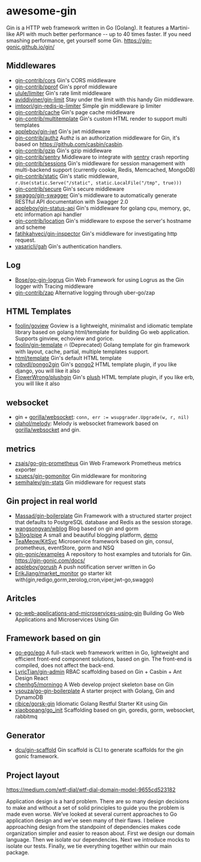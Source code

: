 # awesome-gin

Gin is a HTTP web framework written in Go (Golang). It features a Martini-like API with much better performance -- up to 40 times faster. If you need smashing performance, get yourself some Gin. https://gin-gonic.github.io/gin/

## Middlewares

* [gin-contrib/cors](https://github.com/gin-contrib/cors) Gin's CORS middleware
* [gin-contrib/pprof](https://github.com/gin-contrib/pprof) Gin's pprof middleware
* [ulule/limiter](https://github.com/ulule/limiter/tree/master/examples/gin) Gin's rate limit middleware
* [aviddiviner/gin-limit](https://github.com/aviddiviner/gin-limit) Stay under the limit with this handy Gin middleware.
* [imtoori/gin-redis-ip-limiter](https://github.com/imtoori/gin-redis-ip-limiter) Simple gin middleware ip limiter
* [gin-contrib/cache](https://github.com/gin-contrib/cache) Gin's page cache middleware
* [gin-contrib/multitemplate](https://github.com/gin-contrib/multitemplate) Gin's custom HTML render to support multi templates
* [appleboy/gin-jwt](https://github.com/appleboy/gin-jwt) Gin's jwt middleware
* [gin-contrib/authz](https://github.com/gin-contrib/authz) Authz is an authorization middleware for Gin, it's based on https://github.com/casbin/casbin.
* [gin-contrib/gzip](https://github.com/gin-contrib/gzip) Gin's gzip middleware
* [gin-contrib/sentry](https://github.com/gin-contrib/sentry) Middleware to integrate with [sentry](https://getsentry.com/) crash reporting
* [gin-contrib/sessions](https://github.com/gin-contrib/sessions) Gin's middleware for session management with multi-backend support (currently cookie, Redis, Memcached, MongoDB)
* [gin-contrib/static](https://github.com/gin-contrib/static) Gin's static middleware, `r.Use(static.Serve("/static", static.LocalFile("/tmp", true)))`
* [gin-contrib/secure](https://github.com/gin-contrib/secure) Gin's secure middleware
* [swaggo/gin-swagger](https://github.com/swaggo/gin-swagger) Gin's middleware to automatically generate RESTful API documentation with Swagger 2.0
* [appleboy/gin-status-api](https://github.com/appleboy/gin-status-api) Gin's middleware for golang cpu, memory, gc, etc information api handler
* [gin-contrib/location](https://github.com/gin-contrib/location) Gin's middleware to expose the server's hostname and scheme
* [fatihkahveci/gin-inspector](https://github.com/fatihkahveci/gin-inspector) Gin's middleware for investigating http request.
* [yasaricli/gah](https://github.com/yasaricli/gah) Gin's authentication handlers.

## Log

* [Bose/go-gin-logrus](https://github.com/Bose/go-gin-logrus) Gin Web Framework for using Logrus as the Gin logger with Tracing middleware
* [gin-contrib/zap](https://github.com/gin-contrib/zap) Alternative logging through uber-go/zap

## HTML Templates

* [foolin/goview](https://github.com/foolin/goview) Goview is a lightweight, minimalist and idiomatic template library based on golang html/template for building Go web application. Supports ginview, echoview and gorice.
* [foolin/gin-template](https://github.com/foolin/gin-template) :fire: (Deprecated) Golang template for gin framework with layout, cache, partial, multiple templates support.
* [html/template](https://golang.org/pkg/html/template/) Gin's default HTML template
* [robvdl/pongo2gin](https://github.com/robvdl/pongo2gin) Gin's [pongo2](https://github.com/flosch/pongo2) HTML template plugin, if you like django, you will like it also
* [FlowerWrong/plushgin](https://github.com/FlowerWrong/plushgin) Gin's [plush](https://github.com/gobuffalo/plush) HTML template plugin, if you like erb, you will like it also

## websocket

* gin + [gorilla/websocket](https://github.com/gorilla/websocket): `conn, err := wsupgrader.Upgrade(w, r, nil)`
* [olahol/melody](https://github.com/olahol/melody): Melody is websocket framework based on [gorilla/websocket](github.com/gorilla/websocket) and gin.

## metrics

* [zsais/go-gin-prometheus](https://github.com/zsais/go-gin-prometheus) Gin Web Framework Prometheus metrics exporter
* [szuecs/gin-gomonitor](https://github.com/szuecs/gin-gomonitor) Gin middleware for monitoring
* [semihalev/gin-stats](https://github.com/semihalev/gin-stats) Gin middleware for request stats

## Gin project in real world

* [Massad/gin-boilerplate](https://github.com/Massad/gin-boilerplate) Gin Framework with a structured starter project that defaults to PostgreSQL database and Redis as the session storage.
* [wangsongyan/wblog](https://github.com/wangsongyan/wblog) Blog based on gin and gorm
* [b3log/pipe](https://github.com/88250/pipe/) A small and beautiful blogging platform, [demo](http://pipe.b3log.org/)
* [TeaMeow/KitSvc](https://github.com/TeaMeow/KitSvc) Microservice framework based on gin, consul, prometheus, eventStore, gorm and NSQ
* [gin-gonic/examples](https://github.com/gin-gonic/examples) A repository to host examples and tutorials for Gin. https://gin-gonic.com/docs/
* [appleboy/gorush](https://github.com/appleboy/gorush) A push notification server written in Go
* [ErikJiang/market_monitor](https://github.com/ErikJiang/market_monitor) go starter kit with(gin,redigo,gorm,zerolog,cron,viper,jwt-go,swaggo)

## Aritcles

* [go-web-applications-and-microservices-using-gin](https://semaphoreci.com/community/tutorials/building-go-web-applications-and-microservices-using-gin) Building Go Web Applications and Microservices Using Gin

## Framework based on gin

* [go-ego/ego](https://github.com/go-ego/ego) A full-stack web framework written in Go, lightweight and efficient front-end component solutions, based on gin. The front-end is compiled, does not affect the back-end.
* [LyricTian/gin-admin](https://github.com/LyricTian/gin-admin) RBAC scaffolding based on Gin + Casbin + Ant Design React
* [chenhg5/morningo](https://github.com/chenhg5/morningo) A Web develop project skeleton base on Gin
* [vsouza/go-gin-boilerplate](https://github.com/vsouza/go-gin-boilerplate) A starter project with Golang, Gin and DynamoDB
* [ribice/gorsk-gin](https://github.com/ribice/gorsk-gin) Idiomatic Golang Restful Starter Kit using Gin
* [xiaobopang/go_init](https://github.com/xiaobopang/go_init) Scaffolding based on gin, goredis, gorm, websocket, rabbitmq

## Generator

* [dcu/gin-scaffold](https://github.com/dcu/gin-scaffold) Gin scaffold is CLI to generate scaffolds for the gin gonic framework.

## Project layout

 https://medium.com/wtf-dial/wtf-dial-domain-model-9655cd523182

  Application design is a hard problem. There are so many design decisions to make and without a set of solid principles to guide you the problem is made even worse. We’ve looked at several current approaches to Go application design and we’ve seen many of their flaws.
  I believe approaching design from the standpoint of dependencies makes code organization simpler and easier to reason about. First we design our domain language. Then we isolate our dependencies. Next we introduce mocks to isolate our tests. Finally, we tie everything together within our main package.
